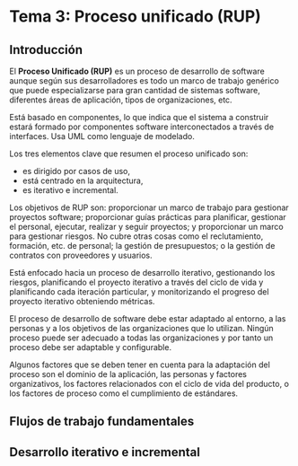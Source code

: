 # Tema 3: Proceso unificado (RUP)
## Introducción
El **Proceso Unificado (RUP)** es un proceso de desarrollo de software aunque según sus desarrolladores es todo un marco de trabajo genérico que puede especializarse para gran cantidad de sistemas software, diferentes áreas de aplicación, tipos de organizaciones, etc.

Está basado en componentes, lo que indica que el sistema a construir estará formado por componentes software interconectados a través de interfaces. Usa UML como lenguaje de modelado.

Los tres elementos clave que resumen el proceso unificado son:

- es dirigido por casos de uso,
- está centrado en la arquitectura,
- es iterativo e incremental.

Los objetivos de RUP son: proporcionar un marco de trabajo para gestionar proyectos software; proporcionar guías prácticas para planificar, gestionar el personal, ejecutar, realizar y seguir proyectos; y proporcionar un marco para gestionar riesgos. No cubre otras cosas como el reclutamiento, formación, etc. de personal; la gestión de presupuestos; o la gestión de contratos con proveedores y usuarios.

Está enfocado hacia un proceso de desarrollo iterativo, gestionando los riesgos, planificando el proyecto iterativo a través del ciclo de vida y planificando cada iteración particular, y monitorizando el progreso del proyecto iterativo obteniendo métricas.

El proceso de desarrollo de software debe estar adaptado al entorno, a las personas y a los objetivos de las organizaciones que lo utilizan. Ningún proceso puede ser adecuado a todas las organizaciones y por tanto un proceso debe ser adaptable y configurable.

Algunos factores que se deben tener en cuenta para la adaptación del proceso son el dominio de la aplicación, las personas y factores organizativos, los factores relacionados con el ciclo de vida del producto, o los factores de proceso como el cumplimiento de estándares.

<!-- Diapo 9 (4 de 36) -->
## Flujos de trabajo fundamentales
## Desarrollo iterativo e incremental
